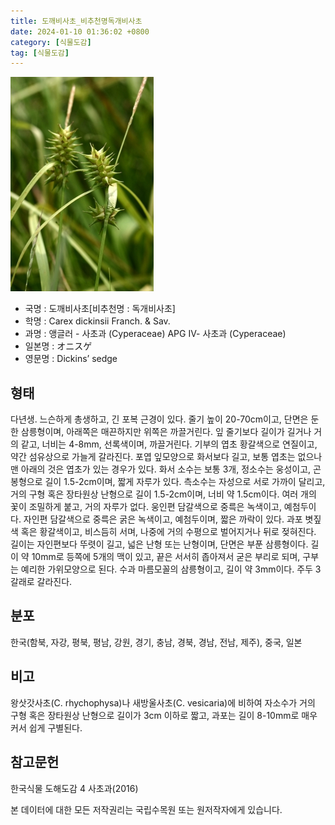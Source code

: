 ```yaml
---
title: 도깨비사초_비추천명독개비사초
date: 2024-01-10 01:36:02 +0800
category: [식물도감]
tag: [식물도감]
---
```




![도깨비사초[비추천명 : 독개비사초]](/assets/img/fileUpload/plants/basic/Cyperaceae/Carex/5228/5228_1_th2.jpg)
- 국명 : 도깨비사초[비추천명 : 독개비사초]
- 학명 : Carex dickinsii Franch. & Sav.
- 과명 : 앵글러 - 사초과 (Cyperaceae) APG Ⅳ- 사초과 (Cyperaceae)
- 일본명 : オニスゲ
- 영문명 : Dickins’ sedge


## 형태
다년생. 느슨하게 총생하고, 긴 포복 근경이 있다. 줄기 높이 20-70cm이고, 단면은 둔한 삼릉형이며, 아래쪽은 매끈하지만 위쪽은 까끌거린다. 잎 줄기보다 길이가 길거나 거의 같고, 너비는 4-8mm, 선록색이며, 까끌거린다. 기부의 엽초 황갈색으로 연질이고, 약간 섬유상으로 가늘게 갈라진다. 포엽 잎모양으로 화서보다 길고, 보통 엽초는 없으나 맨 아래의 것은 엽초가 있는 경우가 있다. 화서 소수는 보통 3개, 정소수는 웅성이고, 곤봉형으로 길이 1.5-2cm이며, 짧게 자루가 있다. 측소수는 자성으로 서로 가까이 달리고, 거의 구형 혹은 장타원상 난형으로 길이 1.5-2cm이며, 너비 약 1.5cm이다. 여러 개의 꽃이 조밀하게 붙고, 거의 자루가 없다. 웅인편 담갈색으로 중륵은 녹색이고, 예첨두이다. 자인편 담갈색으로 중륵은 굵은 녹색이고, 예첨두이며, 짧은 까락이 있다. 과포 볏짚색 혹은 황갈색이고, 비스듬히 서며, 나중에 거의 수평으로 벌어지거나 뒤로 젖혀진다. 길이는 자인편보다 뚜렷이 길고, 넓은 난형 또는 난형이며, 단면은 부푼 삼릉형이다. 길이 약 10mm로 등쪽에 5개의 맥이 있고, 끝은 서서히 좁아져서 굳은 부리로 되며, 구부는 예리한 가위모양으로 된다. 수과 마름모꼴의 삼릉형이고, 길이 약 3mm이다. 주두 3갈래로 갈라진다.
## 분포
한국(함북, 자강, 평북, 평남, 강원, 경기, 충남, 경북, 경남, 전남, 제주), 중국, 일본
## 비고
왕삿갓사초(C. rhychophysa)나 새방울사초(C. vesicaria)에 비하여 자소수가 거의 구형 혹은 장타원상 난형으로 길이가 3cm 이하로 짧고, 과포는 길이 8-10mm로 매우 커서 쉽게 구별된다.
## 참고문헌
한국식물 도해도감 4 사초과(2016)






본 데이터에 대한 모든 저작권리는 국립수목원 또는 원저작자에게 있습니다.
